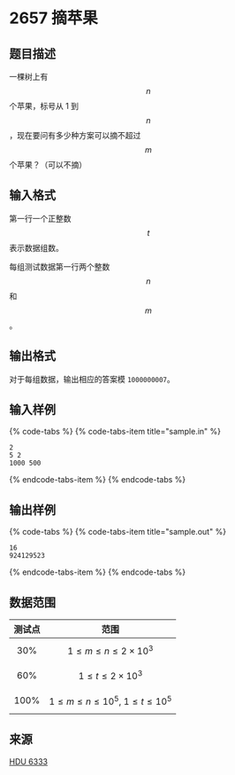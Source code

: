 # 2657 摘苹果

## 题目描述

一棵树上有 $$n$$ 个苹果，标号从 1 到 $$n$$，现在要问有多少种方案可以摘不超过 $$m$$ 个苹果？（可以不摘）

## 输入格式

第一行一个正整数 $$t$$ 表示数据组数。

每组测试数据第一行两个整数 $$n$$ 和 $$m$$。

## 输出格式

对于每组数据，输出相应的答案模 `1000000007`。

## 输入样例

{% code-tabs %}
{% code-tabs-item title="sample.in" %}
```text
2
5 2
1000 500
```
{% endcode-tabs-item %}
{% endcode-tabs %}

## 输出样例

{% code-tabs %}
{% code-tabs-item title="sample.out" %}
```text
16
924129523
```
{% endcode-tabs-item %}
{% endcode-tabs %}

## 数据范围

| 测试点 | 范围 |
| :---: | :---: |
| 30% | $$1 \leq m \leq n \leq 2 \times 10^3$$ |
| 60% | $$1 \leq t \leq 2 \times 10^3$$ |
| 100% | $$1 \leq m \leq n \leq 10^5,\ 1 \leq t \leq 10^5$$ |

## 来源

[HDU 6333](http://acm.hdu.edu.cn/showproblem.php?pid=6333)

